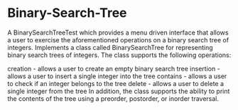 # Binary-Search-Tree
A BinarySearchTreeTest which provides a menu driven interface that allows a user to exercise the aforementioned operations on a binary search tree of integers.
Implements a class called BinarySearchTree for representing binary search trees of integers. The class supports the following operations:

creation - allows a user to create an empty binary search tree
insertion - allows a user to insert a single integer into the tree
contains - allows a user to check if an integer belongs to the tree
delete - allows a user to delete a single integer from the tree
In addition, the class supports the ability to print the contents of the tree using a preorder, postorder, or inorder traversal.

